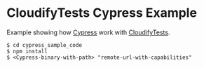 # CloudifyTests Cypress Example

Example showing how [Cypress](https://cypress.io/) work with [CloudifyTests](https://www.cloudifytests.io/).
```
$ cd cypress_sample_code
$ npm install
$ <Cypress-binary-with-path> "remote-url-with-capabilities"
```
